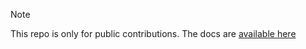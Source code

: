 > [!NOTE]
> This repo is only for public contributions. The docs are [available here](https://frappe-betterprint.gitbook.io/docs/)